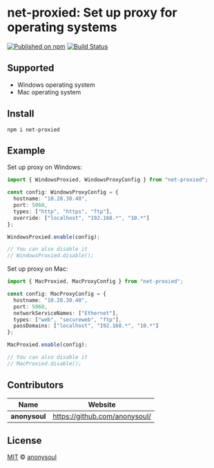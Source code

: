 # net-proxied: Set up proxy for operating systems

[![Published on npm](https://img.shields.io/npm/v/net-proxied.svg?logo=npm)](https://www.npmjs.com/package/net-proxied)
[![Build Status](https://github.com/cliesh/net-proxied/actions/workflows/test.yml/badge.svg)](https://github.com/cliesh/net-proxied/actions/workflows/test.yml)

## Supported

- Windows operating system
- Mac operating system

## Install

```shell
npm i net-proxied
```

## Example

Set up proxy on Windows:

```typescript
import { WindowsProxied, WindowsProxyConfig } from "net-proxied";

const config: WindowsProxyConfig = {
  hostname: "10.20.30.40",
  port: 5060,
  types: ["http", "https", "ftp"],
  override: ["localhost", "192.168.*", "10.*"]
};

WindowsProxied.enable(config);

// You can also disable it
// WindowsProxied.disable();
```

Set up proxy on Mac:

```typescript
import { MacProxied, MacProxyConfig } from "net-proxied";

const config: MacProxyConfig = {
  hostname: "10.20.30.40",
  port: 5060,
  networkServiceNames: ["Ethernet"],
  types: ["web", "secureweb", "ftp"],
  passDomains: ["localhost", "192.168.*", "10.*"]
};

MacProxied.enable(config);

// You can also disable it
// MacProxied.disable();
```

## Contributors

| Name          | Website                         |
| ------------- | ------------------------------- |
| **anonysoul** | <https://github.com/anonysoul/> |

## License

[MIT](LICENSE) © [anonysoul](https://github.com/anonysoul/)
